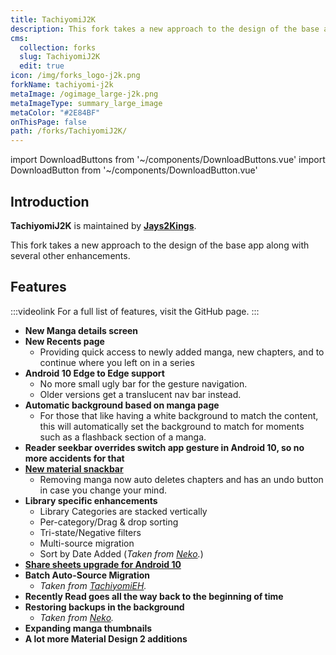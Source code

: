 ```yaml
---
title: TachiyomiJ2K
description: This fork takes a new approach to the design of the base app along with several other enhancements.
cms:
  collection: forks
  slug: TachiyomiJ2K
  edit: true
icon: /img/forks_logo-j2k.png
forkName: tachiyomi-j2k
metaImage: /ogimage_large-j2k.png
metaImageType: summary_large_image
metaColor: "#2E84BF"
onThisPage: false
path: /forks/TachiyomiJ2K/
---
```


import DownloadButtons from '~/components/DownloadButtons.vue'
import DownloadButton from '~/components/DownloadButton.vue'

<DownloadButtons>
  <DownloadButton fork="j2k" title="Download" />
  <DownloadButton fork="j2k" title="GitHub" isGithub />
  <template slot="footer">
		<p>
			Requires
			<b>Android 6.0</b>
			or higher.
		</p>
	</template>
</DownloadButtons>

## Introduction
**TachiyomiJ2K** is maintained by **[Jays2Kings](https://github.com/Jays2Kings)**.

This fork takes a new approach to the design of the base app along with several other enhancements.

<g-image class="zoomable" src="/img/ogimage_large-j2k.png" immediate />

## Features
:::videolink
For a full list of features, visit the GitHub page.
:::

- **New Manga details screen**
- **New Recents page**
  - Providing quick access to newly added manga, new chapters, and to continue where you left on in a series
- **Android 10 Edge to Edge support**
  - No more small ugly bar for the gesture navigation.
  - Older versions get a translucent nav bar instead.
- **Automatic background based on manga page**
  - For those that like having a white background to match the content, this will automatically set the background to match for moments such as a flashback section of a manga.
- **Reader seekbar overrides switch app gesture in Android 10, so no more accidents for that**
- **[New material snackbar](https://raw.githubusercontent.com/Jays2Kings/tachiyomi/master/.github/readme-images/material%20snackbar.png)**
  - Removing manga now auto deletes chapters and has an undo button in case you change your mind.
- **Library specific enhancements**
  - Library Categories are stacked vertically
  - Per-category/Drag & drop sorting
  - Tri-state/Negative filters
  - Multi-source migration
  - Sort by Date Added (*Taken from [Neko](/forks/Neko/).*)
- **[Share sheets upgrade for Android 10](https://raw.githubusercontent.com/Jays2Kings/tachiyomi/master/.github/readme-images/share%20menu.png)**
- **Batch Auto-Source Migration**
  - *Taken from [TachiyomiEH](/forks/TachiyomiEH/).*
- **Recently Read goes all the way back to the beginning of time**
- **Restoring backups in the background**
  - *Taken from [Neko](/forks/Neko/).*
- **Expanding manga thumbnails**
- **A lot more Material Design 2 additions**
